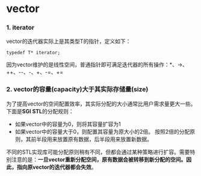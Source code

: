 # vector

### 1. iterator
vector<T>的迭代器实际上是其类型T的指针，定义如下：
```
typedef T* iterator;
```
因为vector维护的是线性空间，普通指针即可满足迭代器的所有操作：*、->、++、--、-、+、-=、+=

### 2. vector的容量(capacity)大于其实际存储量(size)
为了提高vector的空间配置效率，其实际分配的大小通常比用户需求量更大一些。下面是**SGI STL**的分配规则：
* 如果vector中的容量为0，则将其容量扩容为1
* 如果vector中的容量大于0，则配置其容量为原大小的2倍。
按照2倍的分配原则，其前半段用来放置原有数据，后半段用来放置新数据。

不同的STL实现库可能分配原则稍有不同，但都会通过某种策略进行扩容。需要特别注意的是：**一旦vector重新分配空间，原有数据会被转移到新分配的空间。因此，指向原vector的迭代器都会失效**。


